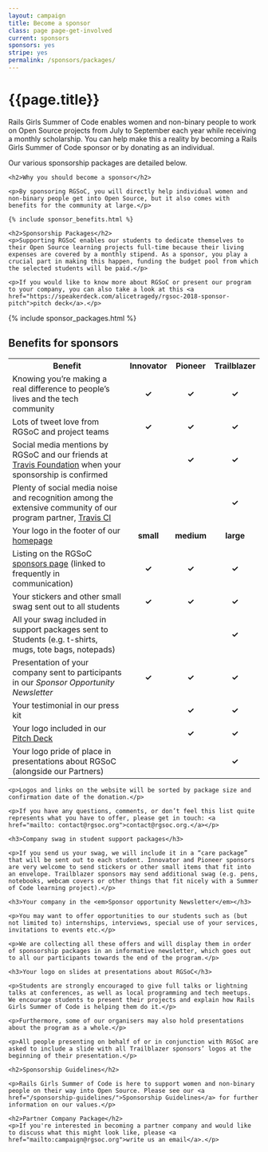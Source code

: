 ```yaml
---
layout: campaign
title: Become a sponsor
class: page page-get-involved
current: sponsors
sponsors: yes
stripe: yes
permalink: /sponsors/packages/
---
```


<div class="row">
  <div class="col-md-8 col-md-offset-2">
    <h1>{{page.title}}</h1>
    <p>Rails Girls Summer of Code enables women and non-binary people to work on Open Source projects from July to September each year while receiving a monthly scholarship. You can help make this a reality by becoming a Rails Girls Summer of Code sponsor or by donating as an individual.</p>
    <p>Our various sponsorship packages are detailed below.</p>

    <h2>Why you should become a sponsor</h2>

    <p>By sponsoring RGSoC, you will directly help individual women and non-binary people get into Open Source, but it also comes with benefits for the community at large.</p>

    {% include sponsor_benefits.html %}

    <h2>Sponsorship Packages</h2>
    <p>Supporting RGSoC enables our students to dedicate themselves to their Open Source learning projects full-time because their living expenses are covered by a monthly stipend. As a sponsor, you play a crucial part in making this happen, funding the budget pool from which the selected students will be paid.</p>

    <p>If you would like to know more about RGSoC or present our program to your company, you can also take a look at this <a href="https://speakerdeck.com/alicetragedy/rgsoc-2018-sponsor-pitch">pitch deck</a>.</p>
  </div>
</div>

<div class="row">
  <div class="col-md-12">
    {% include sponsor_packages.html %}
  </div>
</div>

<div class="row">
  <div class="col-md-8 col-md-offset-2">

  <h2>Benefits for sponsors</h2>
<table style="width:100%">
  <tr>
    <th>Benefit</th>
    <th>Innovator</th>
    <th>Pioneer</th>
    <th>Trailblazer</th>
  </tr>
  <tr>
    <td>Knowing you’re making a real difference to people’s lives and the tech community</td>
    <td align="center"><b>&#10003;</b></td>
    <td align="center"><b>&#10003;</b></td>
    <td align="center"><b>&#10003;</b></td>
  </tr>
  <tr>
    <td>Lots of tweet love from RGSoC and project teams</td>
    <td align="center"><b>&#10003;</b></td>
    <td align="center"><b>&#10003;</b></td>
    <td align="center"><b>&#10003;</b></td>
  </tr>
    <tr>
    <td>Social media mentions by RGSoC and our friends at <a href="https://foundation.travis-ci.org/">Travis Foundation</a> when your sponsorship is confirmed</td>
    <td></td>
    <td align="center"><b>&#10003;</b></td>
    <td align="center"><b>&#10003;</b></td>
  </tr>
    <tr>
    <td>Plenty of social media noise and recognition among the extensive community of our program partner, <a href="https://travis-ci.com/">Travis CI</a></td>
    <td></td>
    <td></td>
    <td align="center"><b>&#10003;</b></td>
  </tr>
    <tr>
    <td>Your logo in the footer of our <a href="/">homepage</a></td>
    <td align="center"><b>small</b></td>
    <td align="center"><b>medium</b></td>
    <td align="center"><b>large</b></td>
    </tr>
    <tr>
    <td>Listing on the RGSoC <a href="/sponsors">sponsors page</a> (linked to frequently in communication)</td>
    <td align="center"><b>&#10003;</b></td>
    <td align="center"><b>&#10003;</b></td>
    <td align="center"><b>&#10003;</b></td>
  </tr>
    <tr>
    <td>Your stickers and other small swag sent out to all students</td>
    <td align="center"><b>&#10003;</b></td>
    <td align="center"><b>&#10003;</b></td>
    <td align="center"><b>&#10003;</b></td>
  </tr>
    <tr>
    <td>All your swag included in support packages sent to Students (e.g. t-shirts, mugs, tote bags, notepads)</td>
    <td></td>
    <td></td>
    <td align="center"><b>&#10003;</b></td>
  </tr>
    <tr>
    <td>Presentation of your company sent to participants in our <i>Sponsor Opportunity Newsletter</i></td>
    <td align="center"><b>&#10003;</b></td>
    <td align="center"><b>&#10003;</b></td>
    <td align="center"><b>&#10003;</b></td>
  </tr>
    <tr>
    <td>Your testimonial in our press kit</td>
    <td></td>
    <td align="center"><b>&#10003;</b></td>
    <td align="center"><b>&#10003;</b></td>
  </tr>
    <tr>
    <td>Your logo included in our <a href="https://speakerdeck.com/alicetragedy/rgsoc-2018-sponsor-pitch" target="_blank">Pitch Deck</a></td>
    <td></td>
    <td align="center"><b>&#10003;</b></td>
    <td align="center"><b>&#10003;</b></td>
  </tr>
    <tr>
    <td>Your logo pride of place in presentations about RGSoC (alongside our Partners)</td>
    <td></td>
    <td></td>
    <td align="center"><b>&#10003;</b></td>
  </tr>
</table>

    <p>Logos and links on the website will be sorted by package size and confirmation date of the donation.</p>

    <p>If you have any questions, comments, or don’t feel this list quite represents what you have to offer, please get in touch: <a href="mailto: contact@rgsoc.org">contact@rgsoc.org.</a></p>

    <h3>Company swag in student support packages</h3>

    <p>If you send us your swag, we will include it in a “care package” that will be sent out to each student. Innovator and Pioneer sponsors are very welcome to send stickers or other small items that fit into an envelope. Trailblazer sponsors may send additional swag (e.g. pens, notebooks, webcam covers or other things that fit nicely with a Summer of Code learning project).</p>

    <h3>Your company in the <em>Sponsor opportunity Newsletter</em></h3>

    <p>You may want to offer opportunities to our students such as (but not limited to) internships, interviews, special use of your services, invitations to events etc.</p>

    <p>We are collecting all these offers and will display them in order of sponsorship packages in an informative newsletter, which goes out to all our participants towards the end of the program.</p>

    <h3>Your logo on slides at presentations about RGSoC</h3>

    <p>Students are strongly encouraged to give full talks or lightning talks at conferences, as well as local programming and tech meetups. We encourage students to present their projects and explain how Rails Girls Summer of Code is helping them do it.</p>

    <p>Furthermore, some of our organisers may also hold presentations about the program as a whole.</p>

    <p>All people presenting on behalf of or in conjunction with RGSoC are asked to include a slide with all Trailblazer sponsors’ logos at the beginning of their presentation.</p>

    <h2>Sponsorship Guidelines</h2>

    <p>Rails Girls Summer of Code is here to support women and non-binary people on their way into Open Source. Please see our <a href="/sponsorship-guidelines/">Sponsorship Guidelines</a> for further information on our values.</p>

    <h2>Partner Company Package</h2>
    <p>If you're interested in becoming a partner company and would like to discuss what this might look like, please <a href="mailto:campaign@rgsoc.org">write us an email</a>.</p>

  </div>
</div>
